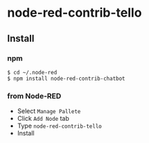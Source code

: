 # node-red-contrib-tello

## Install

### npm

```
$ cd ~/.node-red
$ npm install node-red-contrib-chatbot
```

### from Node-RED

- Select `Manage Pallete`
- Click `Add Node` tab
- Type `node-red-contrib-tello`
- Install
